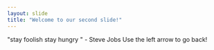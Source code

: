 ```yaml
---
layout: slide
title: "Welcome to our second slide!"
---
```

"stay foolish stay hungry " - Steve Jobs
Use the left arrow to go back!
